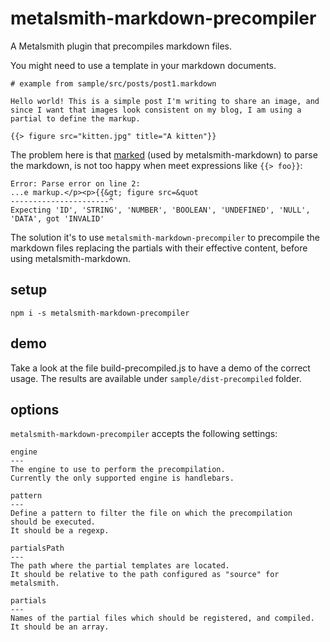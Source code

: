 # metalsmith-markdown-precompiler

A Metalsmith plugin that precompiles markdown files.

You might need to use a template in your markdown documents.

```
# example from sample/src/posts/post1.markdown

Hello world! This is a simple post I'm writing to share an image, and since I want that images look consistent on my blog, I am using a partial to define the markup.

{{> figure src="kitten.jpg" title="A kitten"}}
```

The problem here is that [marked](https://github.com/chjj/marked) (used by metalsmith-markdown) to parse the markdown, is not too happy when meet expressions like `{{> foo}}`:

```
Error: Parse error on line 2:
...e markup.</p><p>{{&gt; figure src=&quot
----------------------^
Expecting 'ID', 'STRING', 'NUMBER', 'BOOLEAN', 'UNDEFINED', 'NULL', 'DATA', got 'INVALID'
```

The solution it's to use `metalsmith-markdown-precompiler` to precompile the markdown files replacing the partials with their effective content, before using metalsmith-markdown.

## setup

```
npm i -s metalsmith-markdown-precompiler
```

## demo

Take a look at the file build-precompiled.js to have a demo of the correct usage.
The results are available under `sample/dist-precompiled` folder.

## options

`metalsmith-markdown-precompiler` accepts the following settings:

```
engine
---
The engine to use to perform the precompilation.
Currently the only supported engine is handlebars.

pattern
---
Define a pattern to filter the file on which the precompilation
should be executed.
It should be a regexp.

partialsPath
---
The path where the partial templates are located.
It should be relative to the path configured as "source" for metalsmith.

partials
---
Names of the partial files which should be registered, and compiled.
It should be an array.
```
